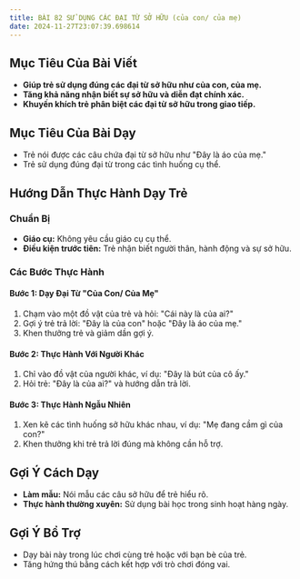 ```yaml
---
title: BÀI 82 SỬ DỤNG CÁC ĐẠI TỪ SỞ HỮU (của con/ của mẹ)
date: 2024-11-27T23:07:39.698614
---
```


## Mục Tiêu Của Bài Viết
- **Giúp trẻ sử dụng đúng các đại từ sở hữu như của con, của mẹ.**
- **Tăng khả năng nhận biết sự sở hữu và diễn đạt chính xác.**
- **Khuyến khích trẻ phân biệt các đại từ sở hữu trong giao tiếp.**

## Mục Tiêu Của Bài Dạy
- Trẻ nói được các câu chứa đại từ sở hữu như "Đây là áo của mẹ."
- Trẻ sử dụng đúng đại từ trong các tình huống cụ thể.

## Hướng Dẫn Thực Hành Dạy Trẻ

### Chuẩn Bị
- **Giáo cụ:** Không yêu cầu giáo cụ cụ thể.
- **Điều kiện trước tiên:** Trẻ nhận biết người thân, hành động và sự sở hữu.

### Các Bước Thực Hành
#### Bước 1: Dạy Đại Từ "Của Con/ Của Mẹ"
1. Chạm vào một đồ vật của trẻ và hỏi: "Cái này là của ai?"
2. Gợi ý trẻ trả lời: "Đây là của con" hoặc "Đây là áo của mẹ."
3. Khen thưởng trẻ và giảm dần gợi ý.

#### Bước 2: Thực Hành Với Người Khác
1. Chỉ vào đồ vật của người khác, ví dụ: "Đây là bút của cô ấy."
2. Hỏi trẻ: "Đây là của ai?" và hướng dẫn trả lời.

#### Bước 3: Thực Hành Ngẫu Nhiên
1. Xen kẽ các tình huống sở hữu khác nhau, ví dụ: "Mẹ đang cầm gì của con?"
2. Khen thưởng khi trẻ trả lời đúng mà không cần hỗ trợ.

## Gợi Ý Cách Dạy
- **Làm mẫu:** Nói mẫu các câu sở hữu để trẻ hiểu rõ.
- **Thực hành thường xuyên:** Sử dụng bài học trong sinh hoạt hàng ngày.

## Gợi Ý Bổ Trợ
- Dạy bài này trong lúc chơi cùng trẻ hoặc với bạn bè của trẻ.
- Tăng hứng thú bằng cách kết hợp với trò chơi đóng vai.
